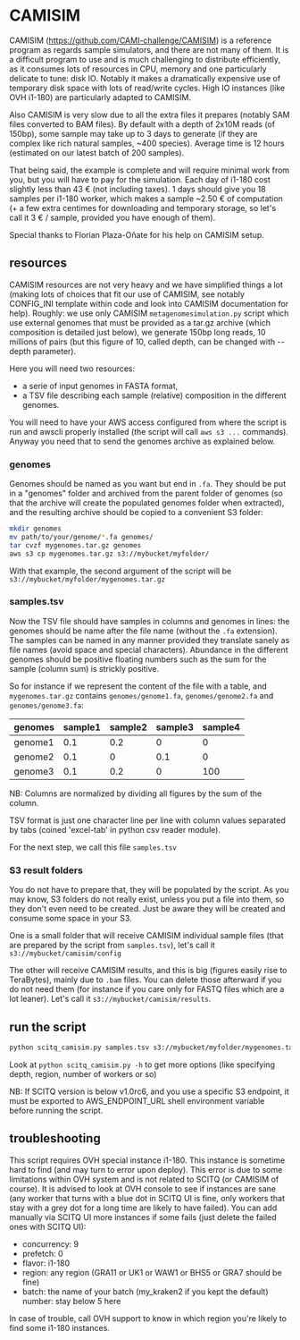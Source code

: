 # CAMISIM

CAMISIM (https://github.com/CAMI-challenge/CAMISIM) is a reference program as regards sample simulators, and there are not many of them. It is a difficult program to use and is much challenging to distribute efficiently, as it consumes lots of resources in CPU, memory and one particularly delicate to tune: disk IO. Notably it makes a dramatically expensive use of temporary disk space with lots of read/write cycles. High IO instances (like OVH i1-180) are particularly adapted to CAMISIM.

Also CAMISIM is very slow due to all the extra files it prepares (notably SAM files converted to BAM files). By default with a depth of 2x10M reads (of 150bp), some sample may take up to 3 days to generate (if they are complex like rich natural samples, ~400 species). Average time is 12 hours (estimated on our latest batch of 200 samples).

That being said, the example is complete and will require minimal work from you, but you will have to pay for the simulation. Each day of i1-180 cost slightly less than 43 € (not including taxes). 1 days should give you 18 samples per i1-180 worker, which makes a sample ~2.50 € of computation (+ a few extra centimes for downloading and temporary storage, so let's call it 3 € / sample, provided you have enough of them).

Special thanks to Florian Plaza-Oñate for his help on CAMISIM setup.

## resources

CAMISIM resources are not very heavy and we have simplified things a lot (making lots of choices that fit our use of CAMISIM, see notably CONFIG_INI template within code and look into CAMISIM documentation for help). Roughly: we use only CAMISIM `metagenomesimulation.py` script which use external genomes that must be provided as a tar.gz archive (which composition is detailed just below), we generate 150bp long reads, 10 millions of pairs (but this figure of 10, called depth, can be changed with --depth parameter).

Here you will need two resources:
- a serie of input genomes in FASTA format,
- a TSV file describing each sample (relative) composition in the different genomes.

You will need to have your AWS access configured from where the script is run and awscli properly installed (the script will call `aws s3 ...` commands). Anyway you need that to send the genomes archive as explained below.

### genomes

Genomes should be named as you want but end in `.fa`. They should be put in a "genomes" folder and archived from the parent folder of genomes (so that the archive will create the populated genomes folder when extracted), and the resulting archive should be copied to a convenient S3 folder:

```bash
mkdir genomes
mv path/to/your/genome/*.fa genomes/
tar cvzf mygenomes.tar.gz genomes
aws s3 cp mygenomes.tar.gz s3://mybucket/myfolder/
```
With that example, the second argument of the script will be `s3://mybucket/myfolder/mygenomes.tar.gz`

### samples.tsv

Now the TSV file should have samples in columns and genomes in lines: the genomes should be name after the file name (without the `.fa` extension). The samples can be named in any manner provided they translate sanely as file names (avoid space and special characters). Abundance in the different genomes should be positive floating numbers such as the sum for the sample (column sum) is strickly positive.

So for instance if we represent the content of the file with a table, and `mygenomes.tar.gz` contains `genomes/genome1.fa`, `genomes/genome2.fa` and `genomes/genome3.fa`:

| genomes | sample1 | sample2 | sample3 | sample4 |
| ------- | ------- | ------- | ------- | ------- | 
| genome1 |   0.1   |   0.2   |    0    |    0    |
| genome2 |   0.1   |    0    |   0.1   |    0    |
| genome3 |   0.1   |   0.2   |    0    |   100   |

NB: Columns are normalized by dividing all figures by the sum of the column.

TSV format is just one character line per line with column values separated by tabs (coined 'excel-tab' in python csv reader module).

For the next step, we call this file `samples.tsv`

### S3 result folders

You do not have to prepare that, they will be populated by the script. As you may know, S3 folders do not really exist, unless you put a file into them, so they don't even need to be created. Just be aware they will be created and consume some space in your S3.

One is a small folder that will receive CAMISIM individual sample files (that are prepared by the script from `samples.tsv`), let's call it `s3://mybucket/camisim/config`

The other will receive CAMISIM results, and this is big (figures easily rise to TeraBytes), mainly due to `.bam` files. You can delete those afterward if you do not need them (for instance if you care only for FASTQ files which are a lot leaner). Let's call it `s3://mybucket/camisim/results`.

## run the script

```bash
python scitq_camisim.py samples.tsv s3://mybucket/myfolder/mygenomes.tar.gz s3://mybucket/camisim/config s3://mybucket/camisim/results
```

Look at `python scitq_camisim.py -h` to get more options (like specifying depth, region, number of workers or so)

NB: If SCITQ version is below v1.0rc6, and you use a specific S3 endpoint, it must be exported to AWS_ENDPOINT_URL shell environment variable before running the script.

## troubleshooting

This script requires OVH special instance i1-180. This instance is sometime hard to find (and may turn to error upon deploy). This error is due to some limitations within OVH system and is not related to SCITQ (or CAMISIM of course). It is advised to look at OVH console to see if instances are sane (any worker that turns with a blue dot in SCITQ UI is fine, only workers that stay with a grey dot for a long time are likely to have failed). You can add manually via SCITQ UI more instances if some fails (just delete the failed ones with SCITQ UI):

- concurrency: 9
- prefetch: 0
- flavor: i1-180
- region: any region (GRA11 or UK1 or WAW1 or BHS5 or GRA7 should be fine)
- batch: the name of your batch (my_kraken2 if you kept the default)
number: stay below 5 here

In case of trouble, call OVH support to know in which region you're likely to find some i1-180 instances.